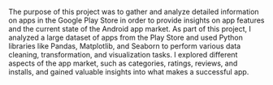 The purpose of this project was to gather and analyze detailed information on apps in the Google Play Store in order to provide insights
on app features and the current state of the Android app market.
As part of this project, I analyzed a large dataset of apps from the Play Store and used Python libraries like Pandas, Matplotlib, and Seaborn to perform various data cleaning, transformation, and visualization tasks. I explored different aspects of the app market, such as categories, ratings, reviews, and installs, and gained valuable insights into what makes a successful app.

